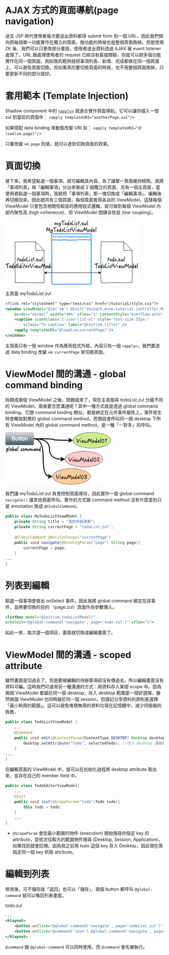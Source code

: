 # AJAX 方式的頁面導航(page navigation)
過去 JSP 時代使用者每次要送出資料都得 submit form 到一個 URL，因此我們傾向把每個單一功能實作在獨立的頁面，換功能的時候也是整個頁面換掉。但是使用 ZK 後，我們可以只更改部分畫面，使用者送出資料透過 AJAX 被 event listener 處理了。URL 跟處理使用者的 request 已經沒有直接關聯，你就可以把多個功能實作在同一個頁面，例如我的範例就把事項列表、新增、完成都做在同一個頁面上，可以避免頁面切換。但如果真的要切換頁面的時候，也不用整個頁面換掉，只要更新不同的部分就好。


# 套用範本 (Template Injection)
Shadow component 中的 [`<apply>`](http://books.zkoss.org/zk-mvvm-book/8.0/shadow_elements/ui_template_injection.html) 就適合實作頁面導航。它可以讓你插入一個 zul 到當前的頁面中：
`<apply templateURI="anotherPage.zul"/>`

如果搭配 data binding 來動態改變 URI 如：
`<apply templateURI="＠load(vm.page)"/>`

只要改變 `vm.page` 的值，就可以達到切換頁面的效果。


# 頁面切換
接下來，我希望點選一個事項，就可編輯其內容。為了讓單一頁面維持精簡，我將「事項列表」與「編輯事項」分出來做成 2 個獨立的頁面，另有一個主頁面，當使用者點選一個事項時，我就把「事項列表」那一塊切換成「編輯事項」，編輯後再切換回來。因此總共有三個頁面，每個頁面套用各自的 ViewModel，這樣每個 ViewModel 只會包含相關性較高的應用程式邏輯，就可做到每個 ViewModel 內部內聚性高 (high coherence)，但 ViewModel 間耦合性低 (low coupling)。

![](/assets/navigation.png)

主頁面 myTodoList.zul
```xml
<?link rel="stylesheet" type="text/css" href="/tutorial/style.css"?>
<window viewModel="@id('vm') @init('zkcoach.mvvm.tutorial.controller.MyTodoListViewModel')"
	border="normal" width="40%" vflex="1" contentStyle="overflow:auto" sclass="todo-window">
	<caption iconSclass="z-icon-list-ul" style="font-size:22px;"
		sclass="fn-caption" label="@init(vm.title)" />
	<apply templateURI="@load(vm.currentPage)"/>
</window>
```

主頁面只有一個 window 作為應用程式外框，內容只有一個 `<apply>`，我們要透過 data binding 改變 `vm.currentPage` 來切換頁面。

# ViewModel 間的溝通 - global command binding
拆開成兩個 ViewModel 之後，問題就來了，現在主頁面與 todoList.zul 分屬不同的 ViewModel，兩者要怎麼溝通呢？其中一種方式就是透過 global command binding，它跟 command binding 類似，都是綁定在元件事件屬性上，事件發生時會觸發對應的 global command method，而預設會呼叫同一個 desktop 下所有 ViewModel 內的 global command method，是一種「一對多」的呼叫。

![](/assets/global-command.png)

我們讓 myTodoList.zul 負責控制頁面導向，因此實作一個 global command `navigate()` 讓其他頁面呼叫。實作的方式跟 command method 沒有什麼差別只是 annotation 換成 `@GlobalCommand`。
```java
public class MyTodoListViewModel {
	private String title = "我的待辦清單";
	private String currentPage = "todoList.zul";

	@GlobalCommand @NotifyChange("currentPage")
	public void navigate(@BindingParam("page") String page){
		currentPage = page;
	}
...
}
```


# 列表到編輯

點選一個事項會發出 onSelect 事件，因此我將 global command 綁定在該事件，並將要切換的目的 （page.zul）頁面作為參數傳入。
```xml
<listbox model="@init(vm.todoListModel)"
onSelect="@global-command('navigate', page='todo.zul')" vflex="1">
```

如此一來，每次選一個項目，畫面就切換成編輯畫面了。


# ViewModel 間的溝通 - scoped attribute
雖然畫面是切過去了，但是要被編輯的待辦事項卻沒有傳過去，所以編輯畫面沒有資料可編。這時我們可運用另一種溝通的方式：將資料存入某個 scope 中。因為兩個 ViewModel 都屬於同一個 desktop，存入 desktop 範圍是一個好選擇。雖然兩個 ViewModel 也同時屬於同一個 session，但謹記分享資料的原則是選擇「最小夠用的範圍」。這可以避免堆積無用的資料垃圾在記憶體中，減少伺服器的負擔，

```java
public class TodoListViewModel {
    ...
    @Command
    public void edit(@ContextParam(ContextType.DESKTOP) Desktop desktop) {
        desktop.setAttribute("todo", selectedTodo); //存入 desktop 讓編輯頁面存取
    }
...
}
```

在編輯頁面的 ViewModel 中，就可以在初始化過程將 desktop attribute 取出來，並存在自己的 member field 中。
```java
public class TodoEditorViewModel{
    ...
    @Init
    public void init(@ScopeParam("todo")Todo todo){
        this.todo = todo;
    }
    ...
}
```
* `@ScopeParam` 會從最小範圍的物件 (execution) 開始搜尋你指定 key 的 attribute，並依次往較大的範圍物件搜尋 (Desktop, Session, Application)，如果找到就會回傳。因為我之前用 todo 這個 key 存入 Desktop，因此現在需指定同一個 key 抓取 attribute。


# 編輯到列表
修改後，可不儲存就「返回」也可以「儲存」，兩個 button 都呼叫 `@global-command` 就可以喚回列表畫面。

todo.zul
```xml
...
<hlayout>
    <button onClick="@global-command('navigate', page='todoList.zul')" label="返回" />
    <button onClick="@command('save') @global-command('navigate', page='todoList.zul')" label="儲存" />
</hlayout>
```
`@command` 跟 `@global-command` 可以同時使用，而 `@command` 會先被執行。
